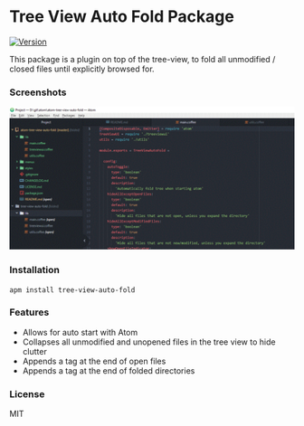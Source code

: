 # Tree View Auto Fold Package

[![Version](https://img.shields.io/badge/Version-1.3.0-brightgreen.svg?style=flat-square)](https://atom.io/packages/atom-tree-view-auto-fold)

This package is a plugin on top of the tree-view, to fold all unmodified / closed files until explicitly browsed for.

### Screenshots

![Screenshot](https://raw.githubusercontent.com/NutterV/atom-tree-view-auto-fold/master/demo.gif)

### Installation

```
apm install tree-view-auto-fold
```

### Features

* Allows for auto start with Atom
* Collapses all unmodified and unopened files in the tree view to hide clutter
* Appends a tag at the end of open files
* Appends a tag at the end of folded directories

### License

MIT
